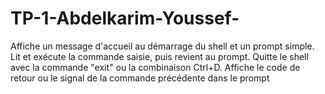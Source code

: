 # TP-1-Abdelkarim-Youssef-
Affiche un message d'accueil au démarrage du shell et un prompt simple.
Lit et exécute la commande saisie, puis revient au prompt.
Quitte le shell avec la commande "exit" ou la combinaison Ctrl+D.
Affiche le code de retour ou le signal de la commande précédente dans le prompt
